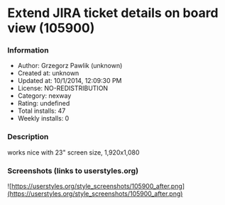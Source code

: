 # Extend JIRA ticket details on board view (105900)

### Information
- Author: Grzegorz Pawlik (unknown)
- Created at: unknown
- Updated at: 10/1/2014, 12:09:30 PM
- License: NO-REDISTRIBUTION
- Category: nexway
- Rating: undefined
- Total installs: 47
- Weekly installs: 0


### Description
works nice with 23" screen size, 1,920x1,080


### Screenshots (links to userstyles.org)
![https://userstyles.org/style_screenshots/105900_after.png](https://userstyles.org/style_screenshots/105900_after.png)


